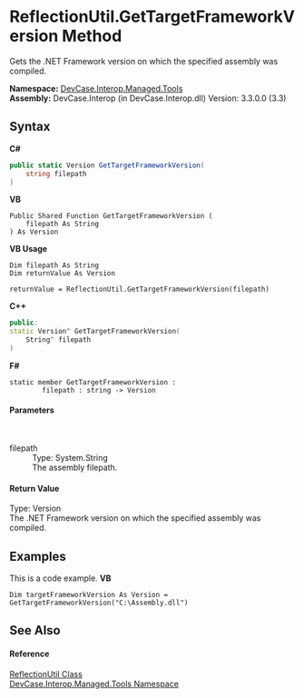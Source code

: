 # ReflectionUtil.GetTargetFrameworkVersion Method 
 

Gets the .NET Framework version on which the specified assembly was compiled.

**Namespace:**&nbsp;<a href="N_DevCase_Interop_Managed_Tools">DevCase.Interop.Managed.Tools</a><br />**Assembly:**&nbsp;DevCase.Interop (in DevCase.Interop.dll) Version: 3.3.0.0 (3.3)

## Syntax

**C#**<br />
``` C#
public static Version GetTargetFrameworkVersion(
	string filepath
)
```

**VB**<br />
``` VB
Public Shared Function GetTargetFrameworkVersion ( 
	filepath As String
) As Version
```

**VB Usage**<br />
``` VB Usage
Dim filepath As String
Dim returnValue As Version

returnValue = ReflectionUtil.GetTargetFrameworkVersion(filepath)
```

**C++**<br />
``` C++
public:
static Version^ GetTargetFrameworkVersion(
	String^ filepath
)
```

**F#**<br />
``` F#
static member GetTargetFrameworkVersion : 
        filepath : string -> Version 

```


#### Parameters
&nbsp;<dl><dt>filepath</dt><dd>Type: System.String<br />The assembly filepath.</dd></dl>

#### Return Value
Type: Version<br />The .NET Framework version on which the specified assembly was compiled.

## Examples
This is a code example. 
**VB**<br />
``` VB
Dim targetFrameworkVersion As Version = GetTargetFrameworkVersion("C:\Assembly.dll")
```


## See Also


#### Reference
<a href="T_DevCase_Interop_Managed_Tools_ReflectionUtil">ReflectionUtil Class</a><br /><a href="N_DevCase_Interop_Managed_Tools">DevCase.Interop.Managed.Tools Namespace</a><br />